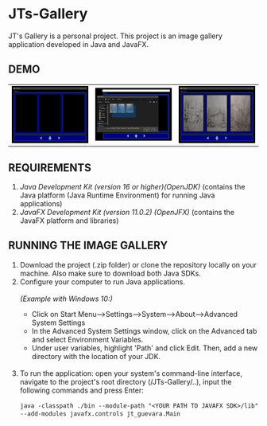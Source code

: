 # JTs-Gallery
JT's Gallery is a personal project. This project is an image gallery application developed in Java and JavaFX.

<h2>DEMO</h2>

<table>
<td><img src="docs/demo.png" width=340></td>
<td><img src="docs/demo2.png" width=340></td>
<td><img src="docs/demo3.png" width=340></td>
</table>

<h2>REQUIREMENTS</h2>
<ol>
  <li><em>Java Development Kit (version 16 or higher)(OpenJDK)</em>
    (contains the Java platform (Java Runtime Environment) for running Java applications)</li>
  <li><em>JavaFX Development Kit (version 11.0.2) (OpenJFX)</em>
    (contains the JavaFX platform and libraries)</li>
  </ol>
  

<h2>RUNNING THE IMAGE GALLERY</h2>
<ol>
  <li>Download the project (.zip folder) or clone the repository locally on your machine. Also make sure to download both Java SDKs.</li>
  <li>Configure your computer to run Java applications.</li><br/>
  <i>(Example with Windows 10:)</i><br/>
  <ul>
    
  <li>Click on Start Menu-->Settings-->System-->About-->Advanced System Settings</li>
  <li>In the Advanced System Settings window, click on the Advanced tab and select Environment Variables.
  <li>Under user variables, highlight 'Path' and click Edit. Then, add a new directory with the location of your JDK.</li>
  </ul>
  <br/>
  <li>To run the application: open your system's command-line interface, navigate to the project's root directory (/JTs-Gallery/..), input the following 
    commands and press Enter:
  
    java -classpath ./bin --module-path "<YOUR PATH TO JAVAFX SDK>/lib" --add-modules javafx.controls jt_guevara.Main
  </li>
  </ol>

